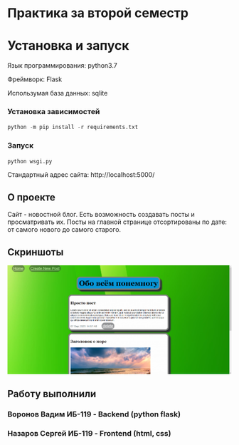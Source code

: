 # Практика за второй семестр
# Установка и запуск
Язык программирования: python3.7

Фреймворк: Flask

Использумая база данных: sqlite
### Установка зависимостей
```python
python -m pip install -r requirements.txt
```
### Запуск
```python
python wsgi.py
```

Стандартный адрес сайта: http://localhost:5000/

## О проекте
Сайт - новостной блог. Есть возможность создавать посты и просматривать их. Посты на главной странице отсортированы по дате: от самого нового до самого старого.

## Скриншоты

![example](/screenshots/1.png)

## Работу выполнили
### Воронов Вадим ИБ-119 - Backend (python flask)
### Назаров Сергей ИБ-119 - Frontend (html, css)
